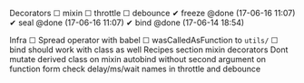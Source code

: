 Decorators
 ☐ mixin
 ☐ throttle
 ☐ debounce
 ✔ freeze @done (17-06-16 11:07)
 ✔ seal @done (17-06-16 11:07)
 ✔ bind @done (17-06-14 18:54)

Infra
 ☐ Spread operator with babel
 ☐ wasCalledAsFunction to `utils/`
 ☐ bind should work with class as well
Recipes section mixin decorators
Dont mutate derived class on mixin
autobind without second argument on function form
check delay/ms/wait names in throttle and debounce
